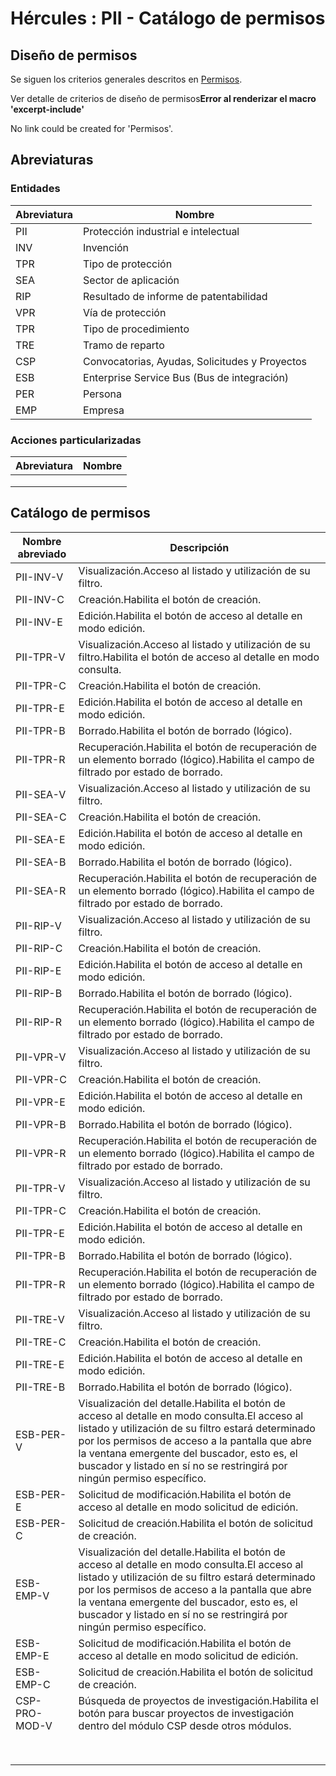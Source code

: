 # Hércules : PII \- Catálogo de permisos



## Diseño de permisos

Se siguen los criterios generales descritos en [Permisos](https://confluence.um.es/confluence/pages/createpage.action?spaceKey=HERCULES&title=Permisos&linkCreation=true&fromPageId=597853083 "/confluence/pages/createpage.action?spaceKey=HERCULES&title=Permisos&linkCreation=true&fromPageId=597853083").





Ver detalle de criterios de diseño de permisos**Error al renderizar el macro 'excerpt\-include'**

No link could be created for 'Permisos'.





## Abreviaturas

### Entidades



| Abreviatura | Nombre |
| --- | --- |
| PII | Protección industrial e intelectual |
| INV | Invención |
| TPR | Tipo de protección |
| SEA | Sector de aplicación |
| RIP | Resultado de informe de patentabilidad |
| VPR | Vía de protección |
| TPR | Tipo de procedimiento |
| TRE | Tramo de reparto |
| CSP | Convocatorias, Ayudas, Solicitudes y Proyectos |
| ESB | Enterprise Service Bus (Bus de integración) |
| PER | Persona |
| EMP | Empresa |

### Acciones particularizadas



| Abreviatura | Nombre |
| --- | --- |
|  |  |
|  |  |
|  |  |

## Catálogo de permisos



| Nombre abreviado | Descripción |
| --- | --- |
| PII\-INV\-V | Visualización.Acceso al listado y utilización de su filtro. |
| PII\-INV\-C | Creación.Habilita el botón de creación. |
| PII\-INV\-E | Edición.Habilita el botón de acceso al detalle en modo edición. |
| PII\-TPR\-V | Visualización.Acceso al listado y utilización de su filtro.Habilita el botón de acceso al detalle en modo consulta. |
| PII\-TPR\-C | Creación.Habilita el botón de creación. |
| PII\-TPR\-E | Edición.Habilita el botón de acceso al detalle en modo edición. |
| PII\-TPR\-B | Borrado.Habilita el botón de borrado (lógico). |
| PII\-TPR\-R | Recuperación.Habilita el botón de recuperación de un elemento borrado (lógico).Habilita el campo de filtrado por estado de borrado. |
| PII\-SEA\-V | Visualización.Acceso al listado y utilización de su filtro. |
| PII\-SEA\-C | Creación.Habilita el botón de creación. |
| PII\-SEA\-E | Edición.Habilita el botón de acceso al detalle en modo edición. |
| PII\-SEA\-B | Borrado.Habilita el botón de borrado (lógico). |
| PII\-SEA\-R | Recuperación.Habilita el botón de recuperación de un elemento borrado (lógico).Habilita el campo de filtrado por estado de borrado. |
| PII\-RIP\-V | Visualización.Acceso al listado y utilización de su filtro. |
| PII\-RIP\-C | Creación.Habilita el botón de creación. |
| PII\-RIP\-E | Edición.Habilita el botón de acceso al detalle en modo edición. |
| PII\-RIP\-B | Borrado.Habilita el botón de borrado (lógico). |
| PII\-RIP\-R | Recuperación.Habilita el botón de recuperación de un elemento borrado (lógico).Habilita el campo de filtrado por estado de borrado. |
| PII\-VPR\-V | Visualización.Acceso al listado y utilización de su filtro. |
| PII\-VPR\-C | Creación.Habilita el botón de creación. |
| PII\-VPR\-E | Edición.Habilita el botón de acceso al detalle en modo edición. |
| PII\-VPR\-B | Borrado.Habilita el botón de borrado (lógico). |
| PII\-VPR\-R | Recuperación.Habilita el botón de recuperación de un elemento borrado (lógico).Habilita el campo de filtrado por estado de borrado. |
| PII\-TPR\-V | Visualización.Acceso al listado y utilización de su filtro. |
| PII\-TPR\-C | Creación.Habilita el botón de creación. |
| PII\-TPR\-E | Edición.Habilita el botón de acceso al detalle en modo edición. |
| PII\-TPR\-B | Borrado.Habilita el botón de borrado (lógico). |
| PII\-TPR\-R | Recuperación.Habilita el botón de recuperación de un elemento borrado (lógico).Habilita el campo de filtrado por estado de borrado. |
| PII\-TRE\-V | Visualización.Acceso al listado y utilización de su filtro. |
| PII\-TRE\-C | Creación.Habilita el botón de creación. |
| PII\-TRE\-E | Edición.Habilita el botón de acceso al detalle en modo edición. |
| PII\-TRE\-B | Borrado.Habilita el botón de borrado (lógico). |
| ESB\-PER\-V | Visualización del detalle.Habilita el botón de acceso al detalle en modo consulta.El acceso al listado y utilización de su filtro estará determinado por los permisos de acceso a la pantalla que abre la ventana emergente del buscador, esto es, el buscador y listado en sí no se restringirá por ningún permiso específico. |
| ESB\-PER\-E | Solicitud de modificación.Habilita el botón de acceso al detalle en modo solicitud de edición. |
| ESB\-PER\-C | Solicitud de creación.Habilita el botón de solicitud de creación. |
| ESB\-EMP\-V | Visualización del detalle.Habilita el botón de acceso al detalle en modo consulta.El acceso al listado y utilización de su filtro estará determinado por los permisos de acceso a la pantalla que abre la ventana emergente del buscador, esto es, el buscador y listado en sí no se restringirá por ningún permiso específico. |
| ESB\-EMP\-E | Solicitud de modificación.Habilita el botón de acceso al detalle en modo solicitud de edición. |
| ESB\-EMP\-C | Solicitud de creación.Habilita el botón de solicitud de creación. |
| CSP\-PRO\-MOD\-V | Búsqueda de proyectos de investigación.Habilita el botón para buscar proyectos de investigación dentro del módulo CSP desde otros módulos. |
|  |  |
|  |  |
|  |  |
|  |  |
|  |  |
|  |  |
|  |  |
|  |  |




